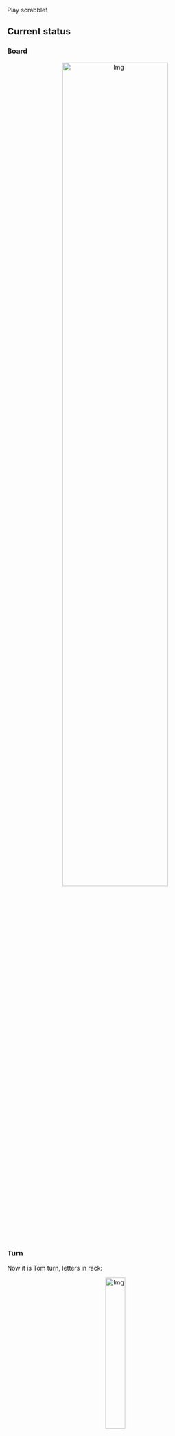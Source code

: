 
Play scrabble!
## Current status
### Board
<p align="center">
<img src="https://raw.githubusercontent.com/radosz99/radosz99/main/board.png" width=70% alt="Img"/>
    </p>
    
### Turn
Now it is Tom turn, letters in rack:
<p align="center">
<img src="https://raw.githubusercontent.com/radosz99/radosz99/main/rack.png" width=30% alt="Img"/>
</p>

### Game score
| Id | Player name | Points |
  | - | - | - |  
|0 | Tom | 308
|1 | Jerry | 283
## Make the move
Make the move and insert the letters by creating an [issue](https://github.com/radosz99/radosz99/issues/new?title=scrabble%7Cmove%7C7%3AA%3ARIDE&body=Just+push+%27Submit+new+issue%27+or+update+with+your+move.) according to the rules or...

## Possibly best moves  
Are you sure? :smiling_imp: :smiling_imp: :smiling_imp:
<details>
  <summary>Spoiler warning!</summary>
  
  | Id | Move | Issue link | Points |
  | - | - | - | - |  
|1| C:0:ale | [scrabble&#124;move&#124;C:0:ale](https://github.com/radosz99/radosz99/issues/new?title=scrabble%7Cmove%7CC%3A0%3Aale&body=Just+push+%27Submit+new+issue%27+or+update+with+your+move.) | 6 
|2| 9:A:awe | [scrabble&#124;move&#124;9:A:awe](https://github.com/radosz99/radosz99/issues/new?title=scrabble%7Cmove%7C9%3AA%3Aawe&body=Just+push+%27Submit+new+issue%27+or+update+with+your+move.) | 6 
|3| 2:M:ale | [scrabble&#124;move&#124;2:M:ale](https://github.com/radosz99/radosz99/issues/new?title=scrabble%7Cmove%7C2%3AM%3Aale&body=Just+push+%27Submit+new+issue%27+or+update+with+your+move.) | 6 
|4| 9:A:aw | [scrabble&#124;move&#124;9:A:aw](https://github.com/radosz99/radosz99/issues/new?title=scrabble%7Cmove%7C9%3AA%3Aaw&body=Just+push+%27Submit+new+issue%27+or+update+with+your+move.) | 5 
|5| 9:A:ew | [scrabble&#124;move&#124;9:A:ew](https://github.com/radosz99/radosz99/issues/new?title=scrabble%7Cmove%7C9%3AA%3Aew&body=Just+push+%27Submit+new+issue%27+or+update+with+your+move.) | 5 
|6| 9:B:we | [scrabble&#124;move&#124;9:B:we](https://github.com/radosz99/radosz99/issues/new?title=scrabble%7Cmove%7C9%3AB%3Awe&body=Just+push+%27Submit+new+issue%27+or+update+with+your+move.) | 5 
|7| B:0:ef | [scrabble&#124;move&#124;B:0:ef](https://github.com/radosz99/radosz99/issues/new?title=scrabble%7Cmove%7CB%3A0%3Aef&body=Just+push+%27Submit+new+issue%27+or+update+with+your+move.) | 5 
|8| 8:E:lea | [scrabble&#124;move&#124;8:E:lea](https://github.com/radosz99/radosz99/issues/new?title=scrabble%7Cmove%7C8%3AE%3Alea&body=Just+push+%27Submit+new+issue%27+or+update+with+your+move.) | 4 
|9| 9:M:ea | [scrabble&#124;move&#124;9:M:ea](https://github.com/radosz99/radosz99/issues/new?title=scrabble%7Cmove%7C9%3AM%3Aea&body=Just+push+%27Submit+new+issue%27+or+update+with+your+move.) | 4 
|10| C:1:la | [scrabble&#124;move&#124;C:1:la](https://github.com/radosz99/radosz99/issues/new?title=scrabble%7Cmove%7CC%3A1%3Ala&body=Just+push+%27Submit+new+issue%27+or+update+with+your+move.) | 4 
</details>
    
## Latest moves

| Id | Type | Move / Letters to replace | Created words / New letters | Date | Points | Player | Who |
| - | - | - | - | - | - | - | - |
|23| INSERT | B:3:taps | ['TAPS'] | 11/26/2022, 18:45:39 | 6 | Jerry | [radosz99](github.com/radosz99) |
|22| INSERT | M:8:retie | ['RETIE'] | 11/26/2022, 17:57:44 | 6 | Tom | [radosz99](github.com/radosz99) |
|21| INSERT | O:10:inorb | ['INORB'] | 11/26/2022, 17:56:54 | 8 | Jerry | [radosz99](github.com/radosz99) |
|20| INSERT | 14:E:edgy | ['EDGY'] | 11/26/2022, 17:55:39 | 9 | Tom | [radosz99](github.com/radosz99) |
|19| INSERT | J:0:oy | ['OY'] | 11/26/2022, 17:54:38 | 13 | Jerry | [radosz99](github.com/radosz99) |
|18| INSERT | 0:H:kiore | ['KIORE'] | 11/26/2022, 17:53:43 | 10 | Tom | [radosz99](github.com/radosz99) |
|17| INSERT | 1:B:flaunch | ['FLAUNCH'] | 11/26/2022, 17:52:56 | 34 | Jerry | [radosz99](github.com/radosz99) |
|16| INSERT | 5:B:porch | ['PORCH'] | 11/26/2022, 17:51:25 | 26 | Tom | [radosz99](github.com/radosz99) |
|15| INSERT | H:0:khaf | ['KHAF'] | 11/26/2022, 17:50:29 | 42 | Jerry | [radosz99](github.com/radosz99) |
|14| INSERT | 3:D:snarf | ['SNARF'] | 11/26/2022, 17:49:46 | 24 | Tom | [radosz99](github.com/radosz99) |
|13| INSERT | E:3:noctilio | ['NOCTILIO'] | 11/26/2022, 17:48:56 | 70 | Jerry | [radosz99](github.com/radosz99) |
|12| INSERT | 14:K:squab | ['SQUAB'] | 11/26/2022, 17:47:46 | 78 | Tom | [radosz99](github.com/radosz99) |
|11| INSERT | K:10:oxims | ['OXIMS'] | 11/26/2022, 17:46:56 | 28 | Jerry | [radosz99](github.com/radosz99) |
|10| INSERT | 12:H:ignite | ['IGNITE'] | 11/26/2022, 17:46:16 | 18 | Tom | [radosz99](github.com/radosz99) |
|9| INSERT | B:8:twirp | ['TWIRP'] | 11/26/2022, 17:45:41 | 18 | Jerry | [radosz99](github.com/radosz99) |
|8| INSERT | 12:B:paved | ['PAVED'] | 11/26/2022, 17:44:55 | 22 | Tom | [radosz99](github.com/radosz99) |
|7| INSERT | D:10:diva | ['DIVA'] | 11/26/2022, 17:44:08 | 16 | Jerry | [radosz99](github.com/radosz99) |
|6| INSERT | H:10:twiny | ['TWINY'] | 11/26/2022, 17:43:09 | 45 | Tom | [radosz99](github.com/radosz99) |
|5| INSERT | 10:D:doubts | ['DOUBTS'] | 11/26/2022, 17:41:57 | 18 | Jerry | [radosz99](github.com/radosz99) |
|4| INSERT | I:6:vlogs | ['VLOGS'] | 11/26/2022, 17:41:13 | 14 | Tom | [radosz99](github.com/radosz99) |
|3| INSERT | N:2:leeze | ['LEEZE'] | 11/26/2022, 17:40:09 | 14 | Jerry | [radosz99](github.com/radosz99) |
|2| INSERT | 5:K:jeez | ['JEEZ'] | 11/26/2022, 00:17:38 | 40 | Tom | [radosz99](github.com/radosz99) |
|1| INSERT | L:3:emend | ['EMEND'] | 11/25/2022, 23:52:03 | 16 | Jerry | [radosz99](github.com/radosz99) |
|0| INSERT | 7:H:aloud | ['ALOUD'] | 11/25/2022, 23:50:56 | 16 | Tom | [radosz99](github.com/radosz99) |